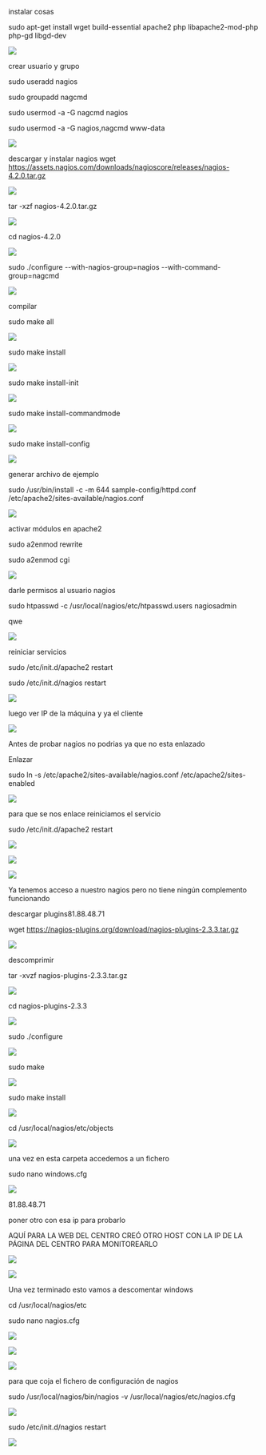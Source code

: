 instalar cosas

sudo apt-get install wget build-essential apache2 php libapache2-mod-php php-gd libgd-dev

![](Imagen/1.png)


crear usuario y grupo

sudo useradd nagios

sudo groupadd nagcmd

sudo usermod -a -G nagcmd nagios

sudo usermod -a -G nagios,nagcmd www-data

![](Imagen/2.png)


descargar y instalar nagios
wget https://assets.nagios.com/downloads/nagioscore/releases/nagios-4.2.0.tar.gz

![](Imagen/3.png)


tar -xzf nagios-4.2.0.tar.gz

![](Imagen/4.png)


cd nagios-4.2.0

![](Imagen/5.png)

sudo ./configure --with-nagios-group=nagios --with-command-group=nagcmd

![](Imagen/6.png)


compilar

sudo make all

![](Imagen/7.png)


sudo make install

![](Imagen/8.png)


sudo make install-init

![](Imagen/9.png)


sudo make install-commandmode

![](Imagen/10.png)


sudo make install-config

![](Imagen/11.png)


generar archivo de ejemplo

sudo /usr/bin/install -c -m 644 sample-config/httpd.conf /etc/apache2/sites-available/nagios.conf

![](Imagen/12.png)


activar módulos en apache2

sudo a2enmod rewrite

sudo a2enmod cgi

![](Imagen/13.png)


darle permisos al usuario nagios

sudo htpasswd -c /usr/local/nagios/etc/htpasswd.users nagiosadmin

qwe

![](Imagen/14.png)


reiniciar servicios

sudo /etc/init.d/apache2 restart

sudo /etc/init.d/nagios restart

![](Imagen/15.png)


luego ver IP de la máquina y ya el cliente

![](Imagen/16.png)

Antes de probar nagios no podrias ya que no esta enlazado


Enlazar

sudo ln -s /etc/apache2/sites-available/nagios.conf /etc/apache2/sites-enabled

![](Imagen/17.png)


para que se nos enlace reiniciamos el servicio

sudo /etc/init.d/apache2 restart

![](Imagen/18.png)

![](Imagen/19.png)

![](Imagen/20.png)


Ya tenemos acceso a nuestro nagios pero no tiene ningún complemento funcionando


descargar plugins81.88.48.71

wget https://nagios-plugins.org/download/nagios-plugins-2.3.3.tar.gz

![](Imagen/21.png)


descomprimir

tar -xvzf nagios-plugins-2.3.3.tar.gz

![](Imagen/22.png)


cd nagios-plugins-2.3.3

![](Imagen/23.png)


sudo ./configure

![](Imagen/24.png)


sudo make

![](Imagen/25.png)


sudo make install

![](Imagen/26.png)


cd /usr/local/nagios/etc/objects 

![](Imagen/27.png)


una vez en esta carpeta accedemos a un fichero 

sudo nano windows.cfg

![](Imagen/28.png)


81.88.48.71

poner otro con esa ip para probarlo

AQUÍ PARA LA WEB DEL CENTRO CREÓ OTRO HOST CON LA IP DE LA PÁGINA DEL CENTRO PARA MONITOREARLO

![](Imagen/29.png)

![](Imagen/30.png)


Una vez terminado esto vamos a descomentar windows


cd /usr/local/nagios/etc

sudo nano nagios.cfg

![](Imagen/31.png)

![](Imagen/32.png)

![](Imagen/33.png)


para que coja el fichero de configuración de nagios 

sudo /usr/local/nagios/bin/nagios -v /usr/local/nagios/etc/nagios.cfg

![](Imagen/34.png)


sudo /etc/init.d/nagios restart

![](Imagen/35.png)
